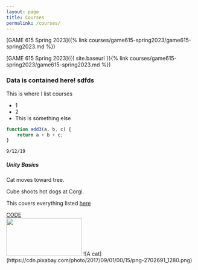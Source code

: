 ```yaml
---
layout: page
title: Courses
permalink: /courses/
---
```


[GAME 615 Spring 2023]({% link courses/game615-spring2023/game615-spring2023.md %})

[GAME 615 Spring 2023]({{ site.baseurl }}{% link courses/game615-spring2023/game615-spring2023.md %})

### Data is contained here! sdfds
This is where I list courses
- 1
- 2
- This is something else

```javascript
function add3(a, b, c) {
    return a + b + c;
}
```

<div class="card col-md-4" style="width: 18rem;">
<!-- <img class="card-img-top" src="..." alt="Card image cap"> -->
<div class="card-body">
    <code>9/12/19</code>
    <h5 class="card-title">Unity Basics</h5>
    <p class="card-text">
    <p>Cat moves toward tree.</p>
    <p>Cube shoots hot dogs at Corgi.</p>
    <p>
        This covers everything listed <a href="exercises/01/index.html#topics">here</a>
    </p>
    </p>
    <a href="https://github.com/mtreanor/csc470-fall2019/tree/master/examples/Basics" class="btn btn-primary">CODE</a>
    <!-- <a href="http://mtreanor.com/game615-spring2019/examples/DropTheCube/build/" class="btn btn-primary">PLAY</a> -->
</div>
</div>

<img src="https://cdn.pixabay.com/photo/2017/09/01/00/15/png-2702691_1280.png" width="200" height="100">
![A cat](https://cdn.pixabay.com/photo/2017/09/01/00/15/png-2702691_1280.png)